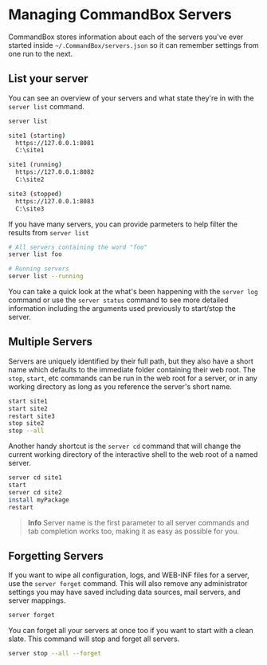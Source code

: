 # Managing CommandBox Servers

CommandBox stores information about each of the servers you've ever started inside `~/.CommandBox/servers.json` so it can remember settings from one run to the next.  

## List your server

You can see an overview of your servers and what state they're in with the `server list` command.  

```bash
server list

site1 (starting)
  https://127.0.0.1:8081
  C:\site1

site1 (running)
  https://127.0.0.1:8082
  C:\site2

site3 (stopped)
  https://127.0.0.1:8083
  C:\site3
```

If you have many servers, you can provide parmeters to help filter the results from `server list`

```bash
# All servers containing the word "foo"
server list foo

# Running servers
server list --running
```

You can take a quick look at the what's been happening with the `server log` command or use the `server status` command to see more detailed information including the arguments used previously to start/stop the server. 

## Multiple Servers
Servers are uniquely identified by their full path, but they also have a short name which defaults to the immediate folder containing their web root.  The `stop`, `start`, etc commands can be run in the web root for a server, or in any working directory as long as you reference the server's short name.

```bash
start site1
start site2
restart site3
stop site2
stop --all
```

Another handy shortcut is the `server cd` command that will change the current working directory of the interactive shell to the web root of a named server.

```bash
server cd site1
start
server cd site2
install myPackage
restart
```

>**Info** Server name is the first parameter to all server commands and tab completion works too, making it as easy as possible for you.


## Forgetting Servers
If you want to wipe all configuration, logs, and WEB-INF files for a server, use the `server forget` command.  This will also remove any administrator settings you may have saved including data sources, mail servers, and server mappings.

```bash
server forget
```

You can forget all your servers at once too if you want to start with a clean slate.  This command will stop and forget all servers.

```bash
server stop --all --forget
```



